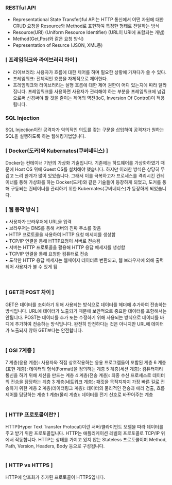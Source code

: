 ### RESTful API
-	Representational State Transfer)ful API는 HTTP 통신에서 어떤 자원에 대한 CRUD 요청을 Resource와 Method로 표현하여 특정한 형태로 전달하는 방식
-	Resource(URI) (Uniform Resource Identifier) (URL이 URI에 포함되는 개념)
-	Method(Get,Post와 같은 요청 방식)
-	Pepresentation of Resurce (JSON, XML등)

### [ 프레임워크와 라이브러리 차이 ]

- 라이브러리: 사용자가 흐름에 대한 제어를 하며 필요한 상황에 가져다가 쓸 수 있다. 
- 프레임워크: 전체적인 흐름을 자체적으로 제어한다.
- 프레임워크와 라이브러리는 실행 흐름에 대한 제어 권한이 어디 있는지에 따라 달라집니다. 프레임워크를 사용하면 사용자가 관리해야 하는 부분을 프레임워크에 넘김으로써 신경써야 할 것을 줄이는 제어의 역전(IoC, Inversion Of Control)이 적용됩니다.<br>


### SQL Injection
SQL Injection이란 공격자가 악의적인 의도를 갖는 구문을 삽입하여 공격자가 원하는 SQL을 실행하도록 하는 웹해킹기법입니다.
<br>
 
### [ Docker(도커)와 Kubernates(쿠버네티스) ]<br>
Docker는 컨테이너 기반의 가상화 기술입니다. 기존에는 하드웨어를 가상화하였기 때문에 Host OS 위에 Guest OS를 설치해야 했습니다. 하지만 이러한 방식은 상당히 무겁고 느려 한계가 많이 있었습니다.
그래서 이를 극복하고자 프로세스를 격리시킨 컨테이너를 통해 가상화를 하는 Docker(도커)와 같은 기술들이 등장하게 되었고, 도커를 통해 구동되는 컨테이너를 관리하기 위한 Kubernates(쿠버네티스)가 등장하게 되었습니다.<br>

### [ 웹 동작 방식 ]
 
•  사용자가 브라우저에 URL을 입력<br>
•  브라우저는 DNS를 통해 서버의 진짜 주소를 찾음<br>
•  HTTP 프로토콜을 사용하여 HTTP 요청 메세지를 생성함<br>
•  TCP/IP 연결을 통해 HTTP요청이 서버로 전송됨<br>
•  서버는 HTTP 프로토콜을 활용해 HTTP 응답 메세지를 생성함<br>
•  TCP/IP 연결을 통해 요청한 컴퓨터로 전송<br>
•  도착한 HTTP 응답 메세지는 웹페이지 데이터로 변환되고, 웹 브라우저에 의해 출력되어 사용자가 볼 수 있게 됨<br>
 <br><br>


### [ GET과 POST 차이 ]<br>

GET은 데이터를 조회하기 위해 사용되는 방식으로 데이터를 헤더에 추가하여 전송하는 방식입니다. URL에 데이터가 노출되기 때문에 보안적으로 중요한 데이터를 포함해서는 안됩니다.
POST는 데이터를 추가 또는 수정하기 위해 사용되는 방식으로 데이터를 바디에 추가하여 전송하는 방식입니다. 완전히 안전하다는 것은 아니지만 URL에 데이터가 노출되지 않아 GET보다는 안전합니다.
<br><br>
### [ OSI 7계층 ]<br>

7 계층(응용 계층): 사용자와 직접 상호작용하는 응용 프로그램들이 포함된 계층
6 계층(표현 계층): 데이터의 형식(Format)을 정의하는 계층
5 계층(세션 계층): 컴퓨터끼리 통신을 하기 위해 세션을 만드는 계층
4 계층(전송 계층): 최종 수신 프로세스로 데이터의 전송을 담당하는 계층
3 계층(네트워크 계층): 패킷을 목적지까지 가장 빠른 길로 전송하기 위한 계층
2 계층(데이터링크 계층): 데이터의 물리적인 전송과 에러 검출, 흐름 제어를 담당하는 계층
1 계층(물리 계층): 데이터를 전기 신호로 바꾸어주는 계층
<br><br>
### [ HTTP 프로토콜이란? ]<br>

HTTP(Hyper Text Transfer Protocal)이란 서버/클라이언트 모델을 따라 데이터를 주고 받기 위한 프로토콜입니다. HTTP는 애플리케이션 레벨의 프로토콜로 TCP/IP 위에서 작동합니다. HTTP는 상태를 가지고 있지 않는 Stateless 프로토콜이며 Method, Path, Version, Headers, Body 등으로 구성됩니다.
<br><br>
### [ HTTP vs HTTPS ]<br>

HTTP에 암호화가 추가된 프로토콜이 HTTPS입니다.
<br><br>
